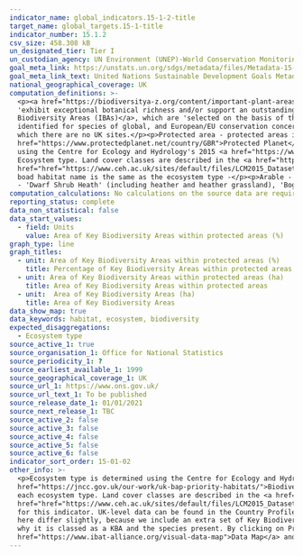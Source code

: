 ```yaml
---
indicator_name: global_indicators.15-1-2-title
target_name: global_targets.15-1-title
indicator_number: 15.1.2
csv_size: 458.308 kB
un_designated_tier: Tier I
un_custodian_agency: UN Environment (UNEP)-World Conservation Monitoring Centre (WCMC), UN Environment (UNEP)
goal_meta_link: https://unstats.un.org/sdgs/metadata/files/Metadata-15-01-02.pdf
goal_meta_link_text: United Nations Sustainable Development Goals Metadata (PDF 455 KB)
national_geographical_coverage: UK
computation_definitions: >-
  <p><a href="https://biodiversitya-z.org/content/important-plant-areas-ipa">Key Biodiversity Area</a> - Key Biodiversity Areas (KBAs) include 1) <a href="https://biodiversitya-z.org/content/important-plant-areas-ipa">Important Plant Areas</a>, which are natural or semi-natural sites that
  'exhibit exceptional botanical richness and/or support an outstanding assemblage of rare, threatened and/or endemic plant species and/or vegetation of high botanic value', 2) <a href="https://www.arcgis.com/home/item.html?id=c38f60f68f094f269d90db26b1381837">Important Bird and
  Biodiversity Areas (IBAs)</a>, which are 'selected on the basis of the bird numbers and species complements they hold. IBAs are particularly important for species that congregate in large numbers, such as wintering and passage waterbirds and breeding seabirds. Many sites have also been
  identified for species of global, and European/EU conservation concern.', and 3) Alliance for Zero Extinction sites, which contain '95% or more of the remaining population of one or more species listed as endangered or critically endangered on the IUCN Red List of Threatened Species' of
  which there are no UK sites.</p><p>Protected area - protected areas include Nature Reserves, National Parks, Areas of Outsatnding Natural Beauty (AONB), Sites of Special Scientific Interest (SSSI), Heritage Coast, and National Scenic Areas. For the full list of designations please see <a
  href="https://www.protectedplanet.net/country/GBR">Protected Planet</a>. Protected areas are taken from the World Database of Protected Areas (WDPA). Note that the data presented here do not include any Marine Protected Areas (MPAs).</p><p>Ecosystem type - Ecosystem type is determined
  using the Centre for Ecology and Hydrology's 2015 <a href="https://www.ceh.ac.uk/services/land-cover-map-2015"><Land Cover Map (LCM2015)</a>. This uses satellite data to categorise land into land cover classes, which are further aggregated to 'aggregate classes', here referred to as
  Ecosystem type. Land cover classes are described in the <a href="https://data.jncc.gov.uk/data/0b7943ea-2eee-47a9-bd13-76d1d66d471f/JNCC-Report-307-SCAN-WEB.pdf">JNCC Report 307</a> and in the <a
  href="href="https://www.ceh.ac.uk/sites/default/files/LCM2015_Dataset_Documentation.pdf">Land Cover Map 2015 Documentation (PDF)</a>.</p><p> </p><p>The follwing definitions give the broad habitats included in each Ecosystem type, with notes in brackets. Where no definition is given, the
  boad habitat name is the same as the ecosystem type -</p><p>Arable - 'Arable and Horticulture'</p><p>Broadleaf woodland - 'Broadleaved, Mixed and Yew Woodland'</p><p>Coastal - 'Supra-littoral Rock', 'Littoral Rock' and 'Littoral Sediment' (including saltmarsh)</p><p>Mountain, heath, bog
  - 'Dwarf Shrub Heath' (including heather and heather grassland), 'Bog', and 'Inland Rock'.</p><p>Semi-natural grassland - 'Neutral Grassland', 'Calcareous Grassland', 'Acid Grassland', and 'Fen, Marsh and Swamp'.</p>
computation_calculations: No calculations on the source data are required.
reporting_status: complete
data_non_statistical: false
data_start_values:
  - field: Units
    value: Area of Key Biodiversity Areas within protected areas (%)
graph_type: line
graph_titles:
  - unit: Area of Key Biodiversity Areas within protected areas (%)
    title: Percentage of Key Biodiversity Areas within protected areas
  - unit: Area of Key Biodiversity Areas within protected areas (ha)
    title: Area of Key Biodiversity Areas within protected areas
  - unit:  Area of Key Biodiversity Areas (ha)
    title: Area of Key Biodiversity Areas
data_show_map: true
data_keywords: habitat, ecosystem, biodiversity
expected_disaggregations:
  - Ecosystem type
source_active_1: true
source_organisation_1: Office for National Statistics
source_periodicity_1: ?
source_earliest_available_1: 1999
source_geographical_coverage_1: UK
source_url_1: https://www.ons.gov.uk/
source_url_text_1: To be published
source_release_date_1: 01/01/2021
source_next_release_1: TBC
source_active_2: false
source_active_3: false
source_active_4: false
source_active_5: false
source_active_6: false
indicator_sort_order: 15-01-02
other_info: >-
  <p>Ecosystem type is determined using the Centre for Ecology and Hydrology's 2015 <a href="https://www.ceh.ac.uk/services/land-cover-map-2015">Land Cover Map (LCM2015)</a>. This uses satellite data to categorise land into land cover classes, which are based on the <a
  href="https://jncc.gov.uk/our-work/uk-bap-priority-habitats/">Biodiversity Action Plan (BAP) Broad Habitats</a>. Land cover classes are further aggregated to 'aggregate classes', here referred to as Ecosystem type.  See definitions (above) for the land cover classes that are included in
  each ecosystem type. Land cover classes are described in the <a href="https://data.jncc.gov.uk/data/0b7943ea-2eee-47a9-bd13-76d1d66d471f/JNCC-Report-307-SCAN-WEB.pdf">JNCC Report 307 (PDF)</a>. Please see the <a
  href="href="https://www.ceh.ac.uk/sites/default/files/LCM2015_Dataset_Documentation.pdf">Land Cover Map 2015 Documentation (PDF)</a> for methods.</p><p><a href="https://www.ibat-alliance.org/dashboard">The International Biodiversity Assessment Tool (IBAT)</a> reports international data
  for this indicator. UK-level data can be found in the Country Profiles, with further information included on Protected Area designation types, and IUCN management categories. To view these you will need to create a log in but this is free to do. Please note that the figures we present
  here differ slightly, because we include an extra set of Key Biodiversity Areas (KBAs), namely Important Plant Areas. IBAT gives the option to view individula KBAs and Protected Areas on a map - by clicking on KBAs, and then on the name of the area the user is given more information on
  why it is classed as a KBA and the species present. By clicking on Protected Areas, and then on the name of the area, the user is taken to the individual area on <a href="https://www.protectedplanet.net/en/search-areas?geo_type=site">Protected Planet</a>. To use the map go to <a
  href="https://www.ibat-alliance.org/visual-data-map">Data Map</a> and make selections in Apply Layers.</p><p> Data follows the UN specification for this indicator. This indicator has not been identified in collaboration with topic experts.
---
```

